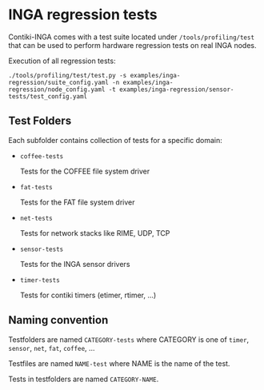 INGA regression tests
===

Contiki-INGA comes with a test suite located under `/tools/profiling/test` that can be used to perform hardware regression tests on real INGA nodes.

Execution of all regression tests:

    ./tools/profiling/test/test.py -s examples/inga-regression/suite_config.yaml -n examples/inga-regression/node_config.yaml -t examples/inga-regression/sensor-tests/test_config.yaml

Test Folders
---

Each subfolder contains collection of tests for a specific domain:

* `coffee-tests`
  
  Tests for the COFFEE file system driver


* `fat-tests`

  Tests for the FAT file system driver

* `net-tests`

  Tests for network stacks like RIME, UDP, TCP

* `sensor-tests`

  Tests for the INGA sensor drivers

* `timer-tests`

  Tests for contiki timers (etimer, rtimer, ...)


Naming convention
---
Testfolders are named `CATEGORY-tests` where CATEGORY is one of
`timer`, `sensor`, `net`, `fat`, `coffee`, ...

Testfiles are named `NAME-test` where NAME is the name of the test.

Tests in testfolders are named `CATEGORY-NAME`.
